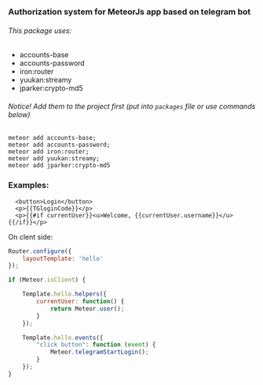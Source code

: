 ### Authorization system for MeteorJs app based on telegram bot
###### This package uses:
* accounts-base
* accounts-password
* iron:router
* yuukan:streamy
* jparker:crypto-md5

###### Notice! Add them to the project first (put into `packages` file or use commands below)

```
meteor add accounts-base;
meteor add accounts-password;
meteor add iron:router;
meteor add yuukan:streamy;
meteor add jparker:crypto-md5
```

### Examples:

```language-html
  <button>Login</button>
  <p>{{TGloginCode}}</p>
  <p>{{#if currentUser}}<u>Welcome, {{currentUser.username}}</u>{{/if}}</p>
```

On clent side:

```javascript
Router.configure({
	layoutTemplate: 'hello'
});

if (Meteor.isClient) {

	Template.hello.helpers({
		currentUser: function() {
			return Meteor.user();
		}
	});

	Template.hello.events({
		"click button": function (event) {
			Meteor.telegramStartLogin();
		}
	});
}
```